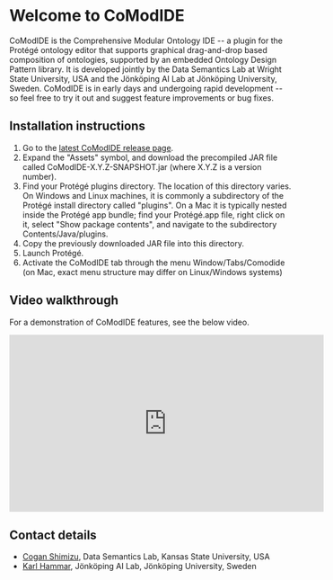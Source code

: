 # Welcome to CoModIDE

CoModIDE is the Comprehensive Modular Ontology IDE -- a plugin for the Protégé ontology editor that supports graphical drag-and-drop based composition of ontologies, supported by an embedded Ontology Design Pattern library. It is developed jointly by the Data Semantics Lab at Wright State University, USA and the Jönköping AI Lab at Jönköping University, Sweden. CoModIDE is in early days and undergoing rapid development -- so feel free to try it out and suggest feature improvements or bug fixes.

## Installation instructions

1. Go to the [latest CoModIDE release page](https://github.com/comodide/CoModIDE/releases/latest/).
2. Expand the "Assets" symbol, and download the precompiled JAR file called CoModIDE-X.Y.Z-SNAPSHOT.jar (where X.Y.Z is a version number).
3. Find your Protégé plugins directory. The location of this directory varies. On Windows and Linux machines, it is commonly a subdirectory of the Protégé install directory called "plugins". On a Mac it is typically nested inside the Protégé app bundle; find your Protégé.app file, right click on it, select "Show package contents", and navigate to the subdirectory Contents/Java/plugins.
4. Copy the previously downloaded JAR file into this directory.
5. Launch Protégé.
6. Activate the CoModIDE tab through the menu Window/Tabs/Comodide (on Mac, exact menu structure may differ on Linux/Windows systems)

## Video walkthrough

For a demonstration of CoModIDE features, see the below video.

<iframe width="560" height="315" src="https://www.youtube.com/embed/rHLdGyAdMuA" frameborder="0" allow="accelerometer; autoplay; encrypted-media; gyroscope; picture-in-picture" allowfullscreen></iframe>

## Contact details

* [Cogan Shimizu](mailto:cogan.comodide@coganshimizu.com), Data Semantics Lab, Kansas State University, USA
* [Karl Hammar](mailto:karl.hammar@jonkoping.ai), Jönköping AI Lab, Jönköping University, Sweden
